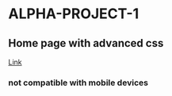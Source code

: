 # ALPHA-PROJECT-1
## Home page with advanced css
[Link](https://bajaj277.github.io/)
### not compatible with mobile devices
